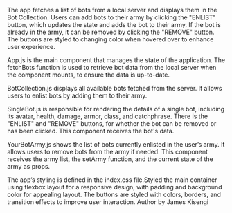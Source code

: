   <!-- BOT BATLLR -->


<!-- Features -->
The app fetches a list of bots from a local server and displays them in the Bot Collection. Users can add bots to their army by clicking the "ENLIST" button, which updates the state and adds the bot to their army. If the bot is already in the army, it can be removed by clicking the "REMOVE" button. The buttons are styled to changing color when hovered over to enhance user experience.

<!-- Components -->
App.js is the main component that manages the state of the application. The fetchBots function is used to retrieve bot data from the local server when the component mounts, to ensure the data is up-to-date.

BotCollection.js displays all available bots fetched from the server. It allows users to enlist bots by adding them to their army. 

SingleBot.js is responsible for rendering the details of a single bot, including its avatar, health, damage, armor, class, and catchphrase. There is the "ENLIST" and "REMOVE" buttons, for whether the bot can be removed or has been clicked. This component receives the bot's data.

YourBotArmy.js shows the list of bots currently enlisted in the user’s army. It allows users to remove bots from the army if needed. This component receives the army list, the setArmy function, and the current state of the army as props.

<!-- Styling -->
The app’s styling is defined in the index.css file.Styled the main container using flexbox layout for a responsive design, with padding and background color for appealing layout. The buttons are styled with colors, borders, and transition effects to improve user interaction.
Author by James Kisengi